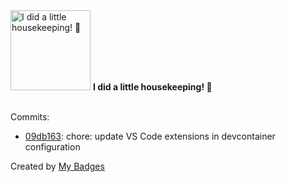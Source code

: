 <img src="https://my-badges.github.io/my-badges/chore-commit.png" alt="I did a little housekeeping! 🧹" title="I did a little housekeeping! 🧹" width="128">
<strong>I did a little housekeeping! 🧹</strong>
<br><br>

Commits:

- <a href="https://github.com/ydb-platform/ydb-js-sdk/commit/09db163047d420f303efffaa6cb7747998c5f7ff">09db163</a>: chore: update VS Code extensions in devcontainer configuration


Created by <a href="https://github.com/my-badges/my-badges">My Badges</a>